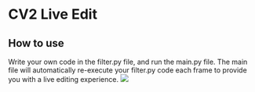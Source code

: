 # CV2 Live Edit

## How to use

Write your own code in the filter.py file, and run the main.py file.
The main file will automatically re-execute your filter.py code each
frame to provide you with a live editing experience.
![](https://cdn.discordapp.com/attachments/714042060885327892/879660891753287740/live_opencv.gif)

